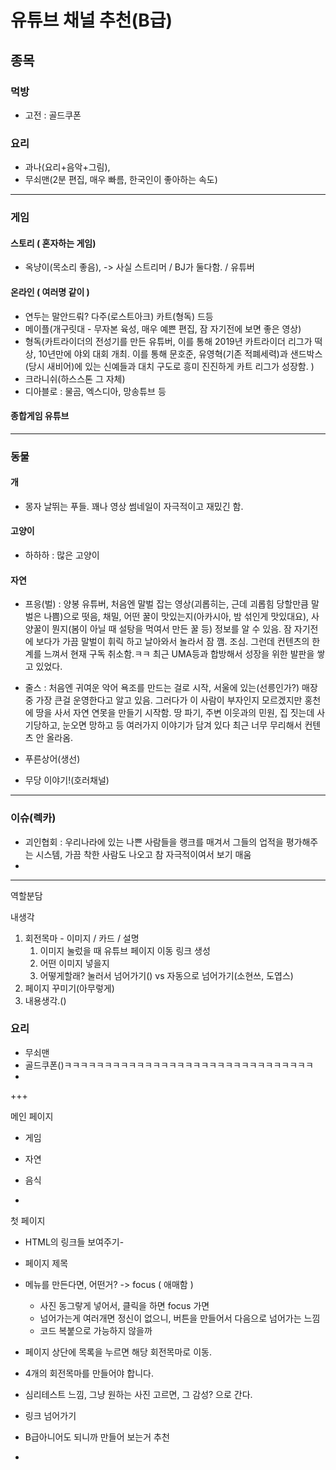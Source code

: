 # 유튜브 채널 추천(B급)



## 종목

### 먹방

- 고전 : 골드쿠폰

### 요리

-  과나(요리+음악+그림), 
- 무쇠맨(2분 편집, 매우 빠름, 한국인이 좋아하는 속도)

---

### 게임

#### 스토리 ( 혼자하는 게임)

- 옥냥이(목소리 좋음), -> 사실 스트리머 / BJ가 둘다함. / 유튜버

#### 온라인 ( 여러명 같이 )

- 연두는 말안드뤄? 다주(로스트아크) 카트(형독) 드등
- 메이플(개구릿대 - 무자본 육성, 매우 예쁜 편집, 잠 자기전에 보면 좋은 영상)
- 형독(카트라이더의 전성기를 만든 유튜버, 이를 통해 2019년 카트라이더 리그가 떡상, 10년만에 야외 대회 개최. 이를 통해 문호준, 유영혁(기존 적폐세력)과 샌드박스(당시 새비어)에 있는 신예들과 대치 구도로 흥미 진진하게 카트 리그가 성장함. )
- 크라니쉬(하스스톤 그 자체)
- 디아블로 : 물곰, 엑스디아, 망송튜브 등

#### 종합게임 유튜브





---

### 동물

#### 개 

- 몽자  날뛰는 푸들. 꽤나 영상 썸네일이 자극적이고 재밌긴 함.

#### 고양이 

- 하하하 : 많은 고양이

#### 자연

- 프응(벌) : 양봉 유튜버, 처음엔 말벌 잡는 영상(괴롭히는, 근데 괴롭힘 당할만큼 말벌은 나쁨)으로 떳음, 채밀, 어떤 꿀이 맛있는지(아카시아, 밤 섞인게 맛있대요), 사양꿀이 뭔지(봄이 아닐 때 설탕을 먹여서 만든 꿀 등) 정보를 알 수 있음. 잠 자기전에 보다가 가끔 말벌이 휘릭 하고 날아와서 놀라서 잠 깸. 조심. 그런데 컨텐츠의 한계를 느껴서 현재 구독 취소함.ㅋㅋ 최근 UMA등과 합방해서 성장을 위한 발판을 쌓고 있었다. 



- 줄스 : 처음엔 귀여운 악어 욕조를 만드는 걸로 시작, 서울에 있는(선릉인가?) 매장 중 가장 큰걸 운영한다고 알고 있음. 그러다가 이 사람이 부자인지 모르겠지만 홍천에 땅을 사서 자연 연못을 만들기 시작함. 땅 파기, 주변 이웃과의 민원, 집 짓는데 사기당하고, 눈오면 망하고 등 여러가지 이야기가 담겨 있다 최근 너무 무리해서 컨텐츠 안 올라옴.

- 푸른상어(생선)

- 무당 이야기!(호러채널)

  

---

### 이슈(렉카)

- 괴인협회 : 우리나라에 있는 나쁜 사람들을 랭크를 매겨서 그들의 업적을 평가해주는 시스템, 가끔 착한 사람도 나오고 참 자극적이여서 보기 매움
- 





---

역할분담

내생각



1. 회전목마 - 이미지  / 카드 / 설명
   1. 이미지 눌렀을 때 유튜브 페이지 이동 링크 생성
   2. 어떤 이미지 넣을지
   3. 어떻게할래? 눌러서 넘어가기() vs 자동으로 넘어가기(소현쓰, 도엽스)
2. 페이지 꾸미기(아무렇게)
3. 내용생각.()



### 요리

- 무쇠맨 
- 골드쿠폰()ㅋㅋㅋㅋㅋㅋㅋㅋㅋㅋㅋㅋㅋㅋㅋㅋㅋㅋㅋㅋㅋㅋㅋㅋㅋㅋㅋㅋㅋㅋㅋ
- 

+++





메인 페이지

- 게임
- 자연
- 음식

- 

첫 페이지

- HTML의 링크들 보여주기-

- 페이지 제목
- 메뉴를 만든다면, 어떤거? -> focus ( 애매함 )
  - 사진 동그랗게 넣어서, 클릭을 하면 focus 가면 
  - 넘어가는게 여러개면 정신이 없으니, 버튼을 만들어서 다음으로 넘어가는 느낌
  - 코드 복붙으로 가능하지 않을까

- 페이지 상단에 목록을 누르면 해당 회전목마로 이동.

- 4개의 회전목마를 만들어야 합니다.





- 심리테스트 느낌, 그냥 원하는 사진 고르면, 그 감성? 으로 간다.

- 링크 넘어가기



- B급아니어도 되니까 만들어 보는거 추천
- 
